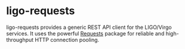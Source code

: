 # ligo-requests

ligo-requests provides a generic REST API client for the LIGO/Virgo services.
It uses the powerful [Requests](http://requests.readthedocs.io/) package for
reliable and high-throughput HTTP connection pooling.
